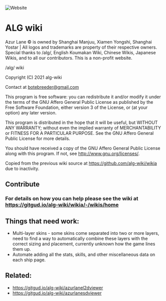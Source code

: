 ![Website](https://img.shields.io/website?down_color=red&down_message=offline&label=algwiki.moe&up_color=green&up_message=online&url=https%3A%2F%2Falgwiki.moe)
# ALG wiki

Azur Lane © is owned by Shanghai Manjuu, Xiamen Yongshi, Shanghai Yostar | All logos and trademarks are property of their respective owners. Special thanks to /alg/, English Koumakan Wiki, Chinese Wikis, Japanese Wikis, and to all our contributors. This is a non-profit website.


/alg/ wiki

Copyright (C) 2021  alg-wiki

Contact at botebreeder@gmail.com

This program is free software: you can redistribute it and/or modify it under the terms of the GNU Affero General Public License as published by the Free Software Foundation, either version 3 of the License, or (at your option) any later version.

This program is distributed in the hope that it will be useful, but WITHOUT ANY WARRANTY; without even the implied warranty of MERCHANTABILITY or FITNESS FOR A PARTICULAR PURPOSE.  See the GNU Affero General Public License for more details.

You should have received a copy of the GNU Affero General Public License along with this program.  If not, see <http://www.gnu.org/licenses/>.


Copied from the previous wiki source at https://github.com/alg-wiki/wikia due to inactivity.

## Contribute

### For details on how you can help please see the wiki at https://gitgud.io/alg-wiki/wikia/-/wikis/home

## Things that need work:
- Multi-layer skins - some skins come separated into two or more layers, need to find a way to automatically combine these layers with the correct sizing and placement, currently unknown how the game lines them up.
- Automate adding all the stats, skills, and other miscellaneous data on each ship page.

## Related:
- https://gitgud.io/alg-wiki/azurlanel2dviewer
- https://gitgud.io/alg-wiki/azurlanesdviewer
